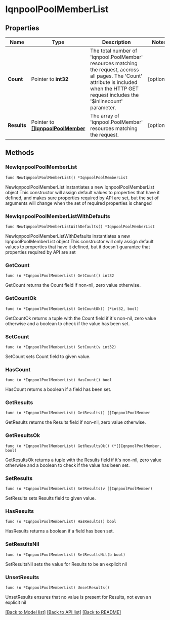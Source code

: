 # IqnpoolPoolMemberList

## Properties

Name | Type | Description | Notes
------------ | ------------- | ------------- | -------------
**Count** | Pointer to **int32** | The total number of &#39;iqnpool.PoolMember&#39; resources matching the request, accross all pages. The &#39;Count&#39; attribute is included when the HTTP GET request includes the &#39;$inlinecount&#39; parameter. | [optional] 
**Results** | Pointer to [**[]IqnpoolPoolMember**](IqnpoolPoolMember.md) | The array of &#39;iqnpool.PoolMember&#39; resources matching the request. | [optional] 

## Methods

### NewIqnpoolPoolMemberList

`func NewIqnpoolPoolMemberList() *IqnpoolPoolMemberList`

NewIqnpoolPoolMemberList instantiates a new IqnpoolPoolMemberList object
This constructor will assign default values to properties that have it defined,
and makes sure properties required by API are set, but the set of arguments
will change when the set of required properties is changed

### NewIqnpoolPoolMemberListWithDefaults

`func NewIqnpoolPoolMemberListWithDefaults() *IqnpoolPoolMemberList`

NewIqnpoolPoolMemberListWithDefaults instantiates a new IqnpoolPoolMemberList object
This constructor will only assign default values to properties that have it defined,
but it doesn't guarantee that properties required by API are set

### GetCount

`func (o *IqnpoolPoolMemberList) GetCount() int32`

GetCount returns the Count field if non-nil, zero value otherwise.

### GetCountOk

`func (o *IqnpoolPoolMemberList) GetCountOk() (*int32, bool)`

GetCountOk returns a tuple with the Count field if it's non-nil, zero value otherwise
and a boolean to check if the value has been set.

### SetCount

`func (o *IqnpoolPoolMemberList) SetCount(v int32)`

SetCount sets Count field to given value.

### HasCount

`func (o *IqnpoolPoolMemberList) HasCount() bool`

HasCount returns a boolean if a field has been set.

### GetResults

`func (o *IqnpoolPoolMemberList) GetResults() []IqnpoolPoolMember`

GetResults returns the Results field if non-nil, zero value otherwise.

### GetResultsOk

`func (o *IqnpoolPoolMemberList) GetResultsOk() (*[]IqnpoolPoolMember, bool)`

GetResultsOk returns a tuple with the Results field if it's non-nil, zero value otherwise
and a boolean to check if the value has been set.

### SetResults

`func (o *IqnpoolPoolMemberList) SetResults(v []IqnpoolPoolMember)`

SetResults sets Results field to given value.

### HasResults

`func (o *IqnpoolPoolMemberList) HasResults() bool`

HasResults returns a boolean if a field has been set.

### SetResultsNil

`func (o *IqnpoolPoolMemberList) SetResultsNil(b bool)`

 SetResultsNil sets the value for Results to be an explicit nil

### UnsetResults
`func (o *IqnpoolPoolMemberList) UnsetResults()`

UnsetResults ensures that no value is present for Results, not even an explicit nil

[[Back to Model list]](../README.md#documentation-for-models) [[Back to API list]](../README.md#documentation-for-api-endpoints) [[Back to README]](../README.md)



